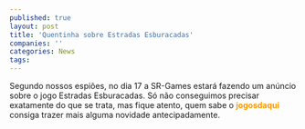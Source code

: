 ```yaml
---
published: true
layout: post
title: 'Quentinha sobre Estradas Esburacadas'
companies: ''
categories: News
tags: 
---
```

Segundo nossos espiões, no dia 17 a SR-Games estará fazendo um anúncio sobre o jogo Estradas Esburacadas.
 Só não conseguimos precisar exatamente do que se trata, mas fique atento, quem sabe o <span style="color: rgb(255, 153, 0); font-weight: bold;">jogosdaqui</span> consiga trazer mais alguma novidade antecipadamente.